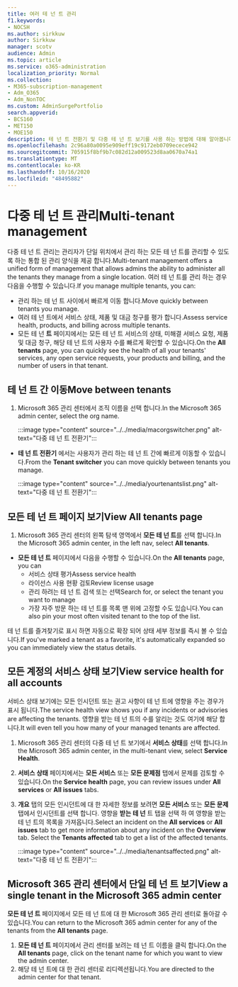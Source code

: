 ```yaml
---
title: 여러 테 넌 트 관리
f1.keywords:
- NOCSH
ms.author: sirkkuw
author: Sirkkuw
manager: scotv
audience: Admin
ms.topic: article
ms.service: o365-administration
localization_priority: Normal
ms.collection:
- M365-subscription-management
- Adm_O365
- Adm_NonTOC
ms.custom: AdminSurgePortfolio
search.appverid:
- BCS160
- MET150
- MOE150
description: 테 넌 트 전환기 및 다중 테 넌 트 보기를 사용 하는 방법에 대해 알아봅니다.
ms.openlocfilehash: 2c96a80a0095e909eff19c9172eb0709ecece942
ms.sourcegitcommit: 705915f8bf9b7c082d12a009523d8aa0670a74a1
ms.translationtype: MT
ms.contentlocale: ko-KR
ms.lasthandoff: 10/16/2020
ms.locfileid: "48495882"
---
```

# <a name="multi-tenant-management"></a><span data-ttu-id="3300f-103">다중 테 넌 트 관리</span><span class="sxs-lookup"><span data-stu-id="3300f-103">Multi-tenant management</span></span>

<span data-ttu-id="3300f-104">다중 테 넌 트 관리는 관리자가 단일 위치에서 관리 하는 모든 테 넌 트를 관리할 수 있도록 하는 통합 된 관리 양식을 제공 합니다.</span><span class="sxs-lookup"><span data-stu-id="3300f-104">Multi-tenant management offers a unified form of management that allows admins the ability to administer all the tenants they manage from a single location.</span></span> <span data-ttu-id="3300f-105">여러 테 넌 트를 관리 하는 경우 다음을 수행할 수 있습니다.</span><span class="sxs-lookup"><span data-stu-id="3300f-105">If you manage multiple tenants, you can:</span></span>

- <span data-ttu-id="3300f-106">관리 하는 테 넌 트 사이에서 빠르게 이동 합니다.</span><span class="sxs-lookup"><span data-stu-id="3300f-106">Move quickly between tenants you manage.</span></span>
- <span data-ttu-id="3300f-107">여러 테 넌 트에서 서비스 상태, 제품 및 대금 청구를 평가 합니다.</span><span class="sxs-lookup"><span data-stu-id="3300f-107">Assess service health, products, and billing across multiple tenants.</span></span>
- <span data-ttu-id="3300f-108">모든 테 넌 **트** 페이지에서는 모든 테 넌 트 서비스의 상태, 미해결 서비스 요청, 제품 및 대금 청구, 해당 테 넌 트의 사용자 수를 빠르게 확인할 수 있습니다.</span><span class="sxs-lookup"><span data-stu-id="3300f-108">On the **All tenants** page, you can quickly see the health of all your tenants' services, any open service requests, your products and billing, and the number of users in that tenant.</span></span>


## <a name="move-between-tenants"></a><span data-ttu-id="3300f-109">테 넌 트 간 이동</span><span class="sxs-lookup"><span data-stu-id="3300f-109">Move between tenants</span></span>

1. <span data-ttu-id="3300f-110">Microsoft 365 관리 센터에서 조직 이름을 선택 합니다.</span><span class="sxs-lookup"><span data-stu-id="3300f-110">In the Microsoft 365 admin center, select the org name.</span></span>

    :::image type="content" source="../../media/macorgswitcher.png" alt-text="다중 테 넌 트 전환기":::

- <span data-ttu-id="3300f-112">**테 넌 트 전환기** 에서는 사용자가 관리 하는 테 넌 트 간에 빠르게 이동할 수 있습니다.</span><span class="sxs-lookup"><span data-stu-id="3300f-112">From the **Tenant switcher** you can move quickly between tenants you manage.</span></span>

    :::image type="content" source="../../media/yourtenantslist.png" alt-text="다중 테 넌 트 전환기":::

## <a name="view-all-tenants-page"></a><span data-ttu-id="3300f-114">모든 테 넌 트 페이지 보기</span><span class="sxs-lookup"><span data-stu-id="3300f-114">View All tenants page</span></span>

1. <span data-ttu-id="3300f-115">Microsoft 365 관리 센터의 왼쪽 탐색 영역에서 **모든 테 넌 트**를 선택 합니다.</span><span class="sxs-lookup"><span data-stu-id="3300f-115">In the Microsoft 365 admin center, in the left nav, select **All tenants**.</span></span>
- <span data-ttu-id="3300f-116">**모든 테 넌 트** 페이지에서 다음을 수행할 수 있습니다.</span><span class="sxs-lookup"><span data-stu-id="3300f-116">On the **All tenants** page, you can</span></span>
  - <span data-ttu-id="3300f-117">서비스 상태 평가</span><span class="sxs-lookup"><span data-stu-id="3300f-117">Assess service health</span></span>
  - <span data-ttu-id="3300f-118">라이선스 사용 현황 검토</span><span class="sxs-lookup"><span data-stu-id="3300f-118">Review license usage</span></span>
  - <span data-ttu-id="3300f-119">관리 하려는 테 넌 트 검색 또는 선택</span><span class="sxs-lookup"><span data-stu-id="3300f-119">Search for, or select the tenant you want to manage</span></span>
  - <span data-ttu-id="3300f-120">가장 자주 방문 하는 테 넌 트를 목록 맨 위에 고정할 수도 있습니다.</span><span class="sxs-lookup"><span data-stu-id="3300f-120">You can also pin your most often visited tenant to the top of the list.</span></span>


<span data-ttu-id="3300f-121">테 넌 트를 즐겨찾기로 표시 하면 자동으로 확장 되어 상태 세부 정보를 즉시 볼 수 있습니다.</span><span class="sxs-lookup"><span data-stu-id="3300f-121">If you've marked a tenant as a favorite, it's automatically expanded so you can immediately view the status details.</span></span>

## <a name="view-service-health-for-all-accounts"></a><span data-ttu-id="3300f-122">모든 계정의 서비스 상태 보기</span><span class="sxs-lookup"><span data-stu-id="3300f-122">View service health for all accounts</span></span>

<span data-ttu-id="3300f-123">서비스 상태 보기에는 모든 인시던트 또는 권고 사항이 테 넌 트에 영향을 주는 경우가 표시 됩니다.</span><span class="sxs-lookup"><span data-stu-id="3300f-123">The service health view shows you if any incidents or advisories are affecting the tenants.</span></span> <span data-ttu-id="3300f-124">영향을 받는 테 넌 트의 수를 알리는 것도 여기에 해당 합니다.</span><span class="sxs-lookup"><span data-stu-id="3300f-124">It will even tell you how many of your managed tenants are affected.</span></span>

1. <span data-ttu-id="3300f-125">Microsoft 365 관리 센터의 다중 테 넌 트 보기에서 **서비스 상태**를 선택 합니다.</span><span class="sxs-lookup"><span data-stu-id="3300f-125">In the Microsoft 365 admin center, in the multi-tenant view, select **Service Health**.</span></span>
2. <span data-ttu-id="3300f-126">**서비스 상태** 페이지에서는 **모든 서비스** 또는 **모든 문제점** 탭에서 문제를 검토할 수 있습니다.</span><span class="sxs-lookup"><span data-stu-id="3300f-126">On the **Service health** page, you can review issues under **All services** or **All issues** tabs.</span></span>
3. <span data-ttu-id="3300f-127">**개요** 탭의 모든 인시던트에 대 한 자세한 정보를 보려면 **모든 서비스** 또는 **모든 문제** 탭에서 인시던트를 선택 합니다. 영향을 **받는 테 넌** 트 탭을 선택 하 여 영향을 받는 테 넌 트의 목록을 가져옵니다.</span><span class="sxs-lookup"><span data-stu-id="3300f-127">Select an incident on the **All services** or **All issues** tab to get more information about any incident on the **Overview** tab. Select the **Tenants affected** tab to get a list of the affected tenants.</span></span>

    :::image type="content" source="../../media/tenantsaffected.png" alt-text="다중 테 넌 트 전환기":::

## <a name="view-a-single-tenant-in-the-microsoft-365-admin-center"></a><span data-ttu-id="3300f-129">Microsoft 365 관리 센터에서 단일 테 넌 트 보기</span><span class="sxs-lookup"><span data-stu-id="3300f-129">View a single tenant in the Microsoft 365 admin center</span></span>

<span data-ttu-id="3300f-130">**모든 테 넌 트** 페이지에서 모든 테 넌 트에 대 한 Microsoft 365 관리 센터로 돌아갈 수 있습니다.</span><span class="sxs-lookup"><span data-stu-id="3300f-130">You can return to the Microsoft 365 admin center for any of the tenants from the **All tenants** page.</span></span>

1. <span data-ttu-id="3300f-131">**모든 테 넌 트** 페이지에서 관리 센터를 보려는 테 넌 트 이름을 클릭 합니다.</span><span class="sxs-lookup"><span data-stu-id="3300f-131">On the **All tenants** page, click on the tenant name for which you want to view the admin center.</span></span>
2. <span data-ttu-id="3300f-132">해당 테 넌 트에 대 한 관리 센터로 리디렉션됩니다.</span><span class="sxs-lookup"><span data-stu-id="3300f-132">You are directed to the admin center for that tenant.</span></span>